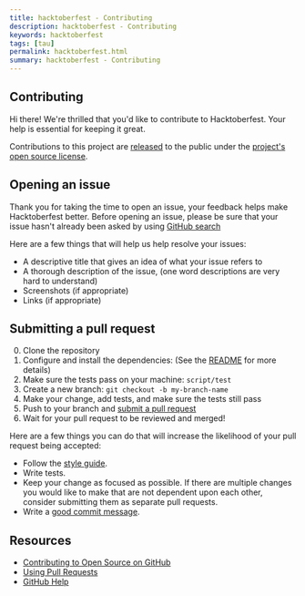 ```yaml
---
title: hacktoberfest - Contributing
description: hacktoberfest - Contributing
keywords: hacktoberfest
tags: [tau]
permalink: hacktoberfest.html
summary: hacktoberfest - Contributing
---
```


## Contributing

[pr]: https://github.com/raise-dev/hacktoberfest/compare
[style]: https://github.com/bbatsov/ruby-style-guide

Hi there! We're thrilled that you'd like to contribute to Hacktoberfest. Your help is essential for keeping it great.

Contributions to this project are [released](https://help.github.com/articles/github-terms-of-service/#6-contributions-under-repository-license) to the public under the [project's open source license](LICENSE).

## Opening an issue

Thank you for taking the time to open an issue, your feedback helps make Hacktoberfest better.
Before opening an issue, please be sure that your issue hasn't already been asked by using [GitHub search](https://help.github.com/articles/searching-issues/)

Here are a few things that will help us help resolve your issues:

- A descriptive title that gives an idea of what your issue refers to
- A thorough description of the issue, (one word descriptions are very hard to understand)
- Screenshots (if appropriate)
- Links (if appropriate)

## Submitting a pull request

0. Clone the repository
0. Configure and install the dependencies: (See the [README](README.md) for more details)
0. Make sure the tests pass on your machine: `script/test`
0. Create a new branch: `git checkout -b my-branch-name`
0. Make your change, add tests, and make sure the tests still pass
0. Push to your branch and [submit a pull request][pr]
0. Wait for your pull request to be reviewed and merged!

Here are a few things you can do that will increase the likelihood of your pull request being accepted:

- Follow the [style guide][style].
- Write tests.
- Keep your change as focused as possible. If there are multiple changes you would like to make that are not dependent upon each other, consider submitting them as separate pull requests.
- Write a [good commit message](http://tbaggery.com/2008/04/19/a-note-about-git-commit-messages.html).

## Resources

- [Contributing to Open Source on GitHub](https://guides.github.com/activities/contributing-to-open-source/)
- [Using Pull Requests](https://help.github.com/articles/using-pull-requests/)
- [GitHub Help](https://help.github.com)